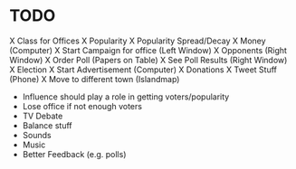 # TODO
X Class for Offices
X Popularity
X Popularity Spread/Decay
X Money (Computer)
X Start Campaign for office (Left Window)
X Opponents (Right Window)
X Order Poll (Papers on Table)
X See Poll Results (Right Window)
X Election
X Start Advertisement (Computer)
X Donations
X Tweet Stuff (Phone)
X Move to different town (Islandmap)
- Influence should play a role in getting voters/popularity
- Lose office if not enough voters
- TV Debate
- Balance stuff
- Sounds
- Music
- Better Feedback (e.g. polls)

